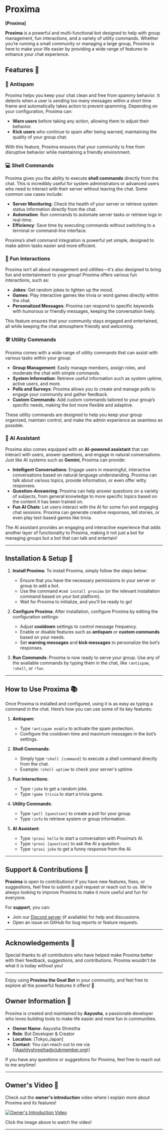# Proxima

 **[Proxima]**

**Proxima** is a powerful and multi-functional bot designed to help with group management, fun interactions, and a variety of utility commands. Whether you’re running a small community or managing a large group, Proxima is here to make your life easier by providing a wide range of features to enhance your chat experience.

## Features 🎉

### 🐐 **Antispam**
Proxima helps you keep your chat clean and free from spammy behavior. It detects when a user is sending too many messages within a short time frame and automatically takes action to prevent spamming. Depending on your configuration, Proxima can:
- **Warn users** before taking any action, allowing them to adjust their behavior.
- **Kick users** who continue to spam after being warned, maintaining the quality of your group chat.
  
With this feature, Proxima ensures that your community is free from disruptive behavior while maintaining a friendly environment.

### 💻 **Shell Commands**
Proxima gives you the ability to execute **shell commands** directly from the chat. This is incredibly useful for system administrators or advanced users who need to interact with their server without leaving the chat. Some common use cases include:
- **Server Monitoring**: Check the health of your server or retrieve system status information directly from the chat.
- **Automation**: Run commands to automate server tasks or retrieve logs in real-time.
- **Efficiency**: Save time by executing commands without switching to a terminal or command-line interface.

Proxima’s shell command integration is powerful yet simple, designed to make admin tasks easier and more efficient.

### 🎈 **Fun Interactions**
Proxima isn’t all about management and utilities—it's also designed to bring fun and entertainment to your group! Proxima offers various fun interactions, such as:
- **Jokes**: Get random jokes to lighten up the mood.
- **Games**: Play interactive games like trivia or word games directly within the chat.
- **Personalized Messages**: Proxima can respond to specific keywords with humorous or friendly messages, keeping the conversation lively.

This feature ensures that your community stays engaged and entertained, all while keeping the chat atmosphere friendly and welcoming.

### 🛠️ **Utility Commands**
Proxima comes with a wide range of utility commands that can assist with various tasks within your group:
- **Group Management**: Easily manage members, assign roles, and moderate the chat with simple commands.
- **System Information**: Retrieve useful information such as system uptime, active users, and more.
- **Polls and Surveys**: Proxima allows you to create and manage polls to engage your community and gather feedback.
- **Custom Commands**: Add custom commands tailored to your group’s specific needs, making the bot more flexible and adaptive.

These utility commands are designed to help you keep your group organized, maintain control, and make the admin experience as seamless as possible.

### 🧠 **AI Assistant**
Proxima also comes equipped with an **AI-powered assistant** that can interact with users, answer questions, and engage in natural conversations. Just like AI systems such as **Gemini**, Proxima can provide:
- **Intelligent Conversations**: Engage users in meaningful, interactive conversations based on natural language understanding. Proxima can talk about various topics, provide information, or even offer witty responses.
- **Question-Answering**: Proxima can help answer questions on a variety of subjects, from general knowledge to more specific topics based on the content it has been trained on.
- **Fun AI Chats**: Let users interact with the AI for some fun and engaging chat sessions. Proxima can generate creative responses, tell stories, or even play text-based games like trivia.

The AI assistant provides an engaging and interactive experience that adds another layer of functionality to Proxima, making it not just a bot for managing groups but a bot that can talk and entertain!

---

## Installation & Setup 🚀

1. **Install Proxima**: 
   To install Proxima, simply follow the steps below:
   - Ensure that you have the necessary permissions in your server or group to add a bot.
   - Use the command `#cmd install proxima` (or the relevant installation command based on your bot platform).
   - Wait for Proxima to initialize, and you’ll be ready to go!

2. **Configure Proxima**:
   After installation, configure Proxima by editing the configuration settings:
   - Adjust **cooldown** settings to control message frequency.
   - Enable or disable features such as **antispam** or **custom commands** based on your needs.
   - Set **warning messages** and **kick messages** to personalize the bot’s responses.

3. **Run Commands**:
   Proxima is now ready to serve your group. Use any of the available commands by typing them in the chat, like `!antispam`, `!shell`, or `!fun`.

---

## How to Use Proxima 📚

Once Proxima is installed and configured, using it is as easy as typing a command in the chat. Here’s how you can use some of its key features:

1. **Antispam**:
   - Type `!antispam enable` to activate the spam protection.
   - Configure the cooldown time and maximum messages in the bot’s settings.
   
2. **Shell Commands**:
   - Simply type `!shell [command]` to execute a shell command directly from the chat.
   - Example: `!shell uptime` to check your server's uptime.

3. **Fun Interactions**:
   - Type `!joke` to get a random joke.
   - Type `!game trivia` to start a trivia game.

4. **Utility Commands**:
   - Type `!poll [question]` to create a poll for your group.
   - Type `!info` to retrieve system or group information.

5. **AI Assistant**:
   - Type `!proxi hello` to start a conversation with Proxima’s AI.
   - Type `!proxi [question]` to ask the AI a question.
   - Type `!proxi joke` to get a funny response from the AI.

---

## Support & Contributions 🤝

**Proxima** is open to contributions! If you have new features, fixes, or suggestions, feel free to submit a pull request or reach out to us. We're always looking to improve Proxima to make it more useful and fun for everyone.

For **support**, you can:
- Join our [Discord server](#) (if available) for help and discussions.
- Open an issue on GitHub for bug reports or feature requests.

---

## Acknowledgements 🙏

Special thanks to all contributors who have helped make Proxima better with their feedback, suggestions, and contributions. Proxima wouldn't be what it is today without you!

---

Enjoy using **Proxima the Goat Bot** in your community, and feel free to explore all the powerful features it offers! 🎉

## Owner Information 👑

Proxima is created and maintained by **Aayusha**, a passionate developer who loves building tools to make life easier and more fun in communities.

- **Owner Name**: Aayusha Shrestha
- **Role**: Bot Developer & Creator
- **Location**: [Tokyo,Japan]
- **Contact**: You can reach out to me via [(Aashilyshrestha@clubmember.org)]

If you have any questions or suggestions for Proxima, feel free to reach out to me anytime!

---

## Owner's Video 🎥

Check out the **owner's introduction** video where I explain more about Proxima and its features!

[![Owner's Introduction Video](https://i.imgur.com/nG6pgO7.jpeg)](https://www.youtube.com/watch?v=examplelink)

Click the image above to watch the video!

---
